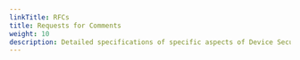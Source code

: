 ```yaml
---
linkTitle: RFCs
title: Requests for Comments
weight: 10
description: Detailed specifications of specific aspects of Device Security Rating PoC
---
```


